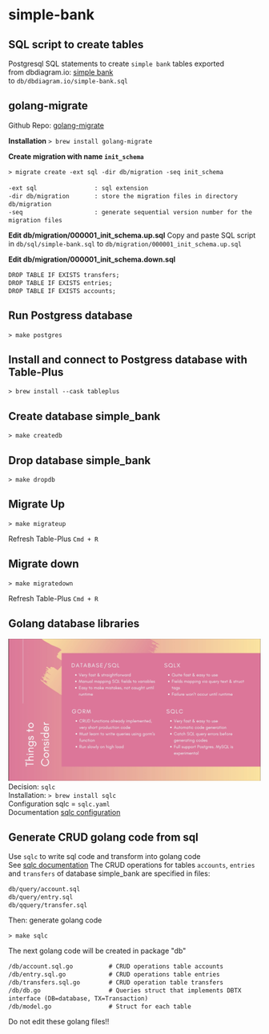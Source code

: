 # simple-bank

## SQL script to create tables
Postgresql SQL statements to create `simple bank` tables exported <br>
from dbdiagram.io: [simple bank](https://dbdiagram.io/d/simple-bank-65c391b8ac844320aea89c27) <br>
to  `db/dbdiagram.io/simple-bank.sql`

## golang-migrate
Github Repo: [golang-migrate](https://github.com/golang-migrate/migrate)

**Installation**
`> brew install golang-migrate`

**Create migration with name `init_schema`**
```
> migrate create -ext sql -dir db/migration -seq init_schema

-ext sql                : sql extension
-dir db/migration       : store the migration files in directory db/migration
-seq                    : generate sequential version number for the migration files

```
**Edit db/migration/000001_init_schema.up.sql**
Copy and paste SQL script in `db/sql/simple-bank.sql` to `db/migration/000001_init_schema.up.sql`

**Edit db/migration/000001_init_schema.down.sql**
```
DROP TABLE IF EXISTS transfers;
DROP TABLE IF EXISTS entries;
DROP TABLE IF EXISTS accounts;
```

## Run Postgress database
```
> make postgres
```
## Install and connect to Postgress database with Table-Plus
```
> brew install --cask tableplus
```

## Create database simple_bank
```
> make createdb
```

## Drop database simple_bank
```
> make dropdb
```

## Migrate Up
```
> make migrateup
```
Refresh Table-Plus `Cmd + R`

## Migrate down
```
> make migratedown
```
Refresh Table-Plus `Cmd + R`

## Golang database libraries
![things to consider](golang-database.png) <br>
Decision: `sqlc` <br>
Installation: `> brew install sqlc` <br>
Configuration sqlc = `sqlc.yaml` <br>
Documentation [sqlc configuration](https://docs.sqlc.dev/en/stable/reference/config.html)

## Generate CRUD golang code from sql
Use `sqlc` to write sql code and transform into golang code <br>
See [sqlc documentation](https://docs.sqlc.dev/en/latest/)
The CRUD operations for tables `accounts`, `entries` and `transfers` of database simple_bank are specified in files:
```
db/query/account.sql
db/query/entry.sql
db/qquery/transfer.sql
```
Then: generate golang code
```
> make sqlc
```
The next golang code will be created in package "db"
```
/db/account.sql.go          # CRUD operations table accounts
/db/entry.sql.go            # CRUD operations table entries
/db/transfers.sql.go        # CRUD operation table transfers
/db/db.go                   # Queries struct that implements DBTX interface (DB=database, TX=Transaction)
/db/model.go                # Struct for each table
```
Do not edit these golang files!!

